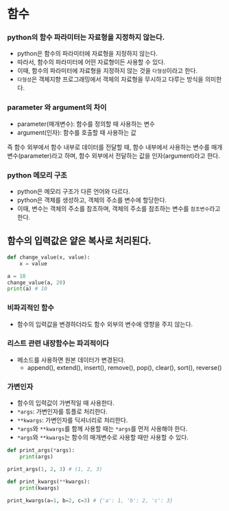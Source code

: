 # 함수

### python의 함수 파라미터는 자료형을 지정하지 않는다.
- python은 함수의 파라미터에 자료형을 지정하지 않는다.
- 따라서, 함수의 파라미터에 어떤 자료형이든 사용할 수 있다.
- 이때, 함수의 파라미터에 자료형을 지정하지 않는 것을 `다형성`이라고 한다.
- `다형성`은 객체지향 프로그래밍에서 객체의 자료형을 무시하고 다루는 방식을 의미한다.

### parameter 와 argument의 차이
- parameter(매개변수): 함수를 정의할 때 사용하는 변수
- argument(인자): 함수를 호출할 때 사용하는 값

즉 함수 외부에서 함수 내부로 데이터를 전달할 때, 함수 내부에서 사용하는 변수를 매개변수(parameter)라고 하며, 함수 외부에서 전달하는 값을 인자(argument)라고 한다.

### python 메모리 구조
- python은 메모리 구조가 다른 언어와 다르다.
- python은 객체를 생성하고, 객체의 주소를 변수에 할당한다.
- 이때, 변수는 객체의 주소를 참조하며, 객체의 주소를 참조하는 변수를 `참조변수`라고 한다.

## 함수의 입력값은 얕은 복사로 처리된다.
```python
def change_value(x, value):
    x = value

a = 10
change_value(a, 20)
print(a) # 10
```

### 비파괴적인 함수
- 함수의 입력값을 변경하더라도 함수 외부의 변수에 영향을 주지 않는다.

### 리스트 관련 내장함수는 파괴적이다
- 메소드를 사용하면 원본 데이터가 변경된다.
  - append(), extend(), insert(), remove(), pop(), clear(), sort(), reverse()

### 가변인자
- 함수의 입력값이 가변적일 때 사용한다.
- `*args`: 가변인자를 튜플로 처리한다.
- `**kwargs`: 가변인자를 딕셔너리로 처리한다.
- `*args`와 `**kwargs`를 함께 사용할 때는 `*args`를 먼저 사용해야 한다.
- `*args`와 `**kwargs`는 함수의 매개변수로 사용할 때만 사용할 수 있다.

```python
def print_args(*args):
    print(args)

print_args(1, 2, 3) # (1, 2, 3)
```

```python
def print_kwargs(**kwargs):
    print(kwargs)

print_kwargs(a=1, b=2, c=3) # {'a': 1, 'b': 2, 'c': 3}
```
